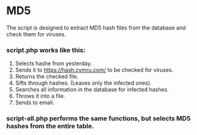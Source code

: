 # MD5
The script is designed to extract MD5 hash files from the database and check them for viruses.

### script.php works like this:
1. Selects hashe from yesterday.
2. Sends it to https://hash.cymru.com/ to be checked for viruses.
3. Returns the checked file.
4. Sifts through hashes. (Leaves only the infected ones).
5. Searches all information in the database for infected hashes.
6. Throws it into a file.
7. Sends to email.

### script-all.php performs the same functions, but selects MD5 hashes from the entire table.